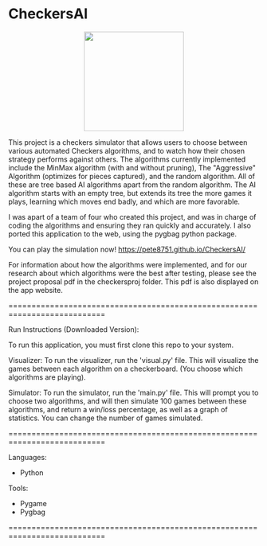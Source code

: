 # CheckersAI
<p align="center">
  <img src = "https://github.com/pete8751/CheckersAI/assets/142231087/9bb9f4c9-e7dd-4657-af5e-afbd8f72a38c" width = "200" height = "200" />
</p>


This project is a checkers simulator that allows users to choose between various automated Checkers algorithms, and to watch how their chosen strategy performs against others. The algorithms currently implemented include the MinMax algorithm (with and without pruning), The "Aggressive" Algorithm (optimizes for pieces captured), and the random algorithm. All of these are tree based AI algorithms apart from the random algorithm. The AI algorithm starts with an empty tree, but extends its tree the more games it plays, learning which moves end badly, and which are more favorable. 

I was apart of a team of four who created this project, and was in charge of coding the algorithms and ensuring they ran quickly and accurately.
I also ported this application to the web, using the pygbag python package.

You can play the simulation now! https://pete8751.github.io/CheckersAI/

For information about how the algorithms were implemented, and for our research about which algorithms were the best after testing,
please see the project proposal pdf in the checkersproj folder. This pdf is also displayed on the app website.

===========================================================================

Run Instructions (Downloaded Version):

To run this application, you must first clone this repo to your system.

Visualizer:
To run the visualizer, run the 'visual.py' file. This will visualize the games between each algorithm on a checkerboard.
(You choose which algorithms are playing).

Simulator:
To run the simulator, run the 'main.py' file. This will prompt you to choose two algorithms, and will then simulate 100 games between
these algorithms, and return a win/loss percentage, as well as a graph of statistics. You can change the number of games simulated.

===========================================================================

Languages: 
- Python

Tools:
- Pygame
- Pygbag

===========================================================================
